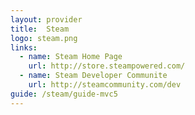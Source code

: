 ```yaml
---
layout: provider
title:  Steam
logo: steam.png
links:
  - name: Steam Home Page
    url: http://store.steampowered.com/
  - name: Steam Developer Communite
    url: http://steamcommunity.com/dev
guide: /steam/guide-mvc5
---
```


